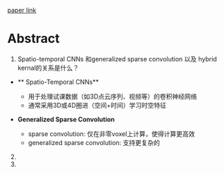 [paper link](https://arxiv.org/abs/1904.08755)

# Abstract

1. Spatio-temporal CNNs 和generalized sparse convolution 以及 hybrid kernal的关系是什么？

- ** Spatio-Temporal CNNs**
  - 用于处理试课数据（如3D点云序列、视频等）的卷积神经网络
  - 通常采用3D或4D圈进（空间+时间）学习时空特征
 
- **Generalized Sparse Convolution**
  - sparse convolution: 仅在非零voxel上计算，使得计算更高效
  - generalized sparse convolution: 支持更复杂的
2. 
3. 
